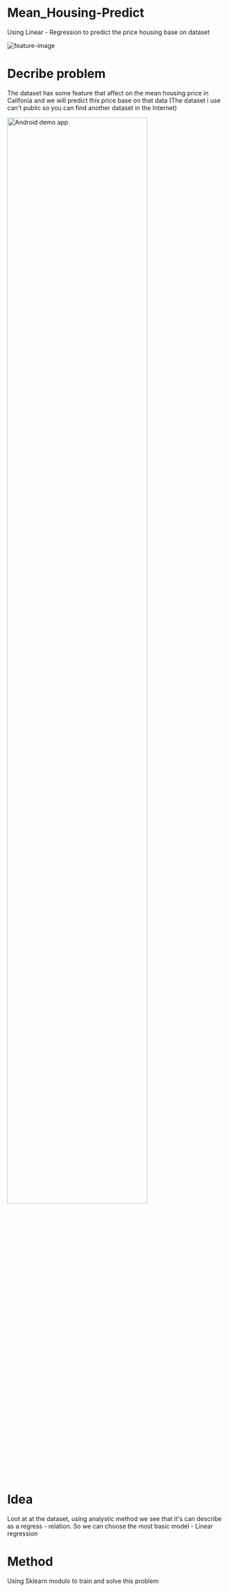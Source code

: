 # Mean_Housing-Predict
Using Linear - Regression to predict the price housing base on dataset

![feature-image](https://thumbnails.cbc.ca/maven_legacy/thumbnails/891/419/Explainer_Thumbnail_00001.jpg?crop=1.777xh:h;*,*&downsize=510px:*510w)

# Decribe problem
The dataset has some feature that affect on the mean housing price in Califonia and we will predict this price base on that data (The dataset i use can't public so you can find another dataset in the Internet)

<img src="https://encrypted-tbn0.gstatic.com/images?q=tbn:ANd9GcShOxM7kGVYPRXTz1c_MzwedLrsAUNw_9-Pxw&usqp=CAU" width=80% alt="Android demo app" />

# Idea 
Loot at at the dataset, using analystic method we see that it's can describe as a regress - relation. So we can choose the most basic model - Linear regression
# Method
Using Sklearn modulo to train and solve this problem
